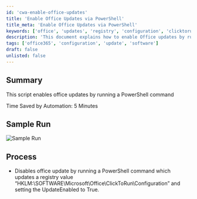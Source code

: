 ```yaml
---
id: 'cwa-enable-office-updates'
title: 'Enable Office Updates via PowerShell'
title_meta: 'Enable Office Updates via PowerShell'
keywords: ['office', 'updates', 'registry', 'configuration', 'clicktorun']
description: 'This document explains how to enable Office updates by running a PowerShell command that modifies a specific registry value. The script updates the registry key to allow for automatic updates, saving time and ensuring that your Office applications are always up to date.'
tags: ['office365', 'configuration', 'update', 'software']
draft: false
unlisted: false
---
```

## Summary

This script enables office updates by running a PowerShell command  

Time Saved by Automation: 5 Minutes

## Sample Run

![Sample Run](..\..\..\static\img\Office-Update-Enable\image_1.png)

## Process

- Disables office update by running a PowerShell command which updates a registry value “HKLM:\\SOFTWARE\\Microsoft\\Office\\ClickToRun\\Configuration” and setting the UpdateEnabled to True.



